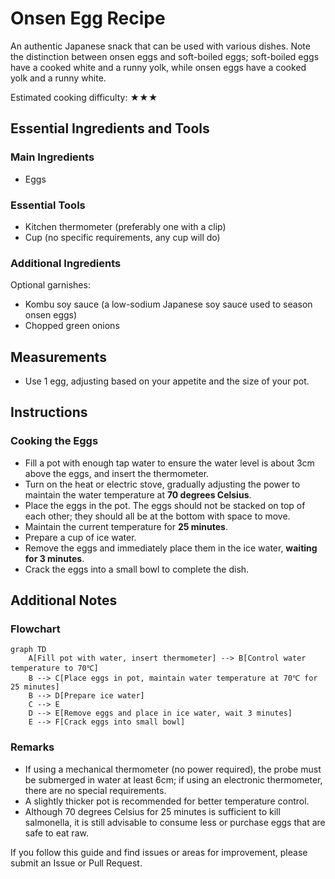 # Onsen Egg Recipe

An authentic Japanese snack that can be used with various dishes. Note the distinction between onsen eggs and soft-boiled eggs; soft-boiled eggs have a cooked white and a runny yolk, while onsen eggs have a cooked yolk and a runny white.

Estimated cooking difficulty: ★★★

## Essential Ingredients and Tools

### Main Ingredients

- Eggs

### Essential Tools

- Kitchen thermometer (preferably one with a clip)
- Cup (no specific requirements, any cup will do)

### Additional Ingredients

Optional garnishes:

- Kombu soy sauce (a low-sodium Japanese soy sauce used to season onsen eggs)
- Chopped green onions

## Measurements

- Use 1 egg, adjusting based on your appetite and the size of your pot.

## Instructions

### Cooking the Eggs

- Fill a pot with enough tap water to ensure the water level is about 3cm above the eggs, and insert the thermometer.
- Turn on the heat or electric stove, gradually adjusting the power to maintain the water temperature at **70 degrees Celsius**.
- Place the eggs in the pot. The eggs should not be stacked on top of each other; they should all be at the bottom with space to move.
- Maintain the current temperature for **25 minutes**.
- Prepare a cup of ice water.
- Remove the eggs and immediately place them in the ice water, **waiting for 3 minutes**.
- Crack the eggs into a small bowl to complete the dish.

## Additional Notes

### Flowchart

``` mermaid
graph TD
    A[Fill pot with water, insert thermometer] --> B[Control water temperature to 70℃]
    B --> C[Place eggs in pot, maintain water temperature at 70℃ for 25 minutes]
    B --> D[Prepare ice water]
    C --> E
    D --> E[Remove eggs and place in ice water, wait 3 minutes]
    E --> F[Crack eggs into small bowl]
```

### Remarks

- If using a mechanical thermometer (no power required), the probe must be submerged in water at least 6cm; if using an electronic thermometer, there are no special requirements.
- A slightly thicker pot is recommended for better temperature control.
- Although 70 degrees Celsius for 25 minutes is sufficient to kill salmonella, it is still advisable to consume less or purchase eggs that are safe to eat raw.

If you follow this guide and find issues or areas for improvement, please submit an Issue or Pull Request.

